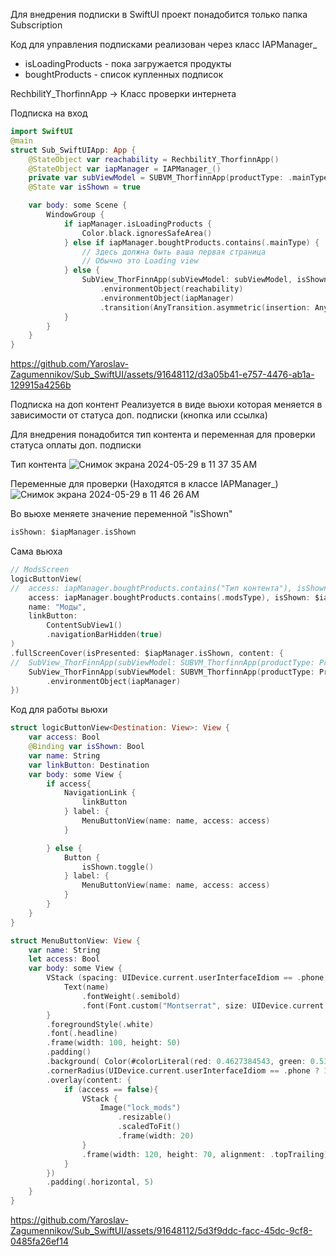 Для внедрения подписки в SwiftUI проект понадобится только папка Subscription

Код для управления подписками реализован через класс IAPManager_

- isLoadingProducts - пока загружается продукты
- boughtProducts - список купленных подписок

RechbilitY_ThorfinnApp -> Класс проверки интернета

Подписка на вход
```swift
import SwiftUI
@main
struct Sub_SwiftUIApp: App {
    @StateObject var reachability = RechbilitY_ThorfinnApp()
    @StateObject var iapManager = IAPManager_()
    private var subViewModel = SUBVM_ThorfinnApp(productType: .mainType)
    @State var isShown = true

    var body: some Scene {
        WindowGroup {
            if iapManager.isLoadingProducts {
                Color.black.ignoresSafeArea()
            } else if iapManager.boughtProducts.contains(.mainType) {
                // Здесь должна быть ваша первая страница
                // Обычно это Loading view
            } else {
                SubView_ThorFinnApp(subViewModel: subViewModel, isShown: $isShown)
                    .environmentObject(reachability)
                    .environmentObject(iapManager)
                    .transition(AnyTransition.asymmetric(insertion: AnyTransition.identity, removal: AnyTransition.move(edge: Edge.top)))
            }
        }
    }
}
```

https://github.com/Yaroslav-Zagumennikov/Sub_SwiftUI/assets/91648112/d3a05b41-e757-4476-ab1a-129915a4256b

Подписка на доп контент
Реализуется в виде вьюхи которая меняется в зависимости от статуса доп. подписки (кнопка или ссылка)

Для внедрения понадобится тип контента и переменная для проверки статуса оплаты доп. подписки

Тип контента
![Снимок экрана 2024-05-29 в 11 37 35 AM](https://github.com/Yaroslav-Zagumennikov/Sub_SwiftUI/assets/91648112/c749185e-a948-436b-9cae-3bc9486d128d)

Переменные для проверки (Находятся в классе IAPManager_)
![Снимок экрана 2024-05-29 в 11 46 26 AM](https://github.com/Yaroslav-Zagumennikov/Sub_SwiftUI/assets/91648112/260cd20e-9879-4191-8dad-9be4dcbf412d)

Во вьюхе меняете значение переменной "isShown"
```swift
isShown: $iapManager.isShown
```
Сама вьюха
```swift
// ModsScreen
logicButtonView(
//  access: iapManager.boughtProducts.contains("Тип контента"), isShown: $iapManager."Переменная для проверки"
    access: iapManager.boughtProducts.contains(.modsType), isShown: $iapManager.isShown,
    name: "Моды",
    linkButton:
        ContentSubView1()
        .navigationBarHidden(true)
)
.fullScreenCover(isPresented: $iapManager.isShown, content: {
//  SubView_ThorFinnApp(subViewModel: SUBVM_ThorfinnApp(productType: PrductTpe_ThorfinnApp."Тип контента"), isShown: $iapManager."Переменная для проверки")
    SubView_ThorFinnApp(subViewModel: SUBVM_ThorfinnApp(productType: PrductTpe_ThorfinnApp.modsType), isShown: $iapManager.isShown)
        .environmentObject(iapManager)
})
```

Код для работы вьюхи
```swift
struct logicButtonView<Destination: View>: View {
    var access: Bool
    @Binding var isShown: Bool
    var name: String
    var linkButton: Destination
    var body: some View {
        if access{
            NavigationLink {
                linkButton
            } label: {
                MenuButtonView(name: name, access: access)
            }

        } else {
            Button {
                isShown.toggle()
            } label: {
                MenuButtonView(name: name, access: access)
            }
        }
    }
}

struct MenuButtonView: View {
    var name: String
    let access: Bool
    var body: some View {
        VStack (spacing: UIDevice.current.userInterfaceIdiom == .phone ? 12 : 20){
            Text(name)
                .fontWeight(.semibold)
                .font(Font.custom("Montserrat", size: UIDevice.current.userInterfaceIdiom == .phone ? 20 : 32 ))
        }
        .foregroundStyle(.white)
        .font(.headline)
        .frame(width: 100, height: 50)
        .padding()
        .background( Color(#colorLiteral(red: 0.4627384543, green: 0.5104349256, blue: 0.457896769, alpha: 1)))
        .cornerRadius(UIDevice.current.userInterfaceIdiom == .phone ? 15 : 30)
        .overlay(content: {
            if (access == false){
                VStack {
                    Image("lock_mods")
                        .resizable()
                        .scaledToFit()
                        .frame(width: 20)
                }
                .frame(width: 120, height: 70, alignment: .topTrailing)
            }
        })
        .padding(.horizontal, 5)
    }
}
```

https://github.com/Yaroslav-Zagumennikov/Sub_SwiftUI/assets/91648112/5d3f9ddc-facc-45dc-9cf8-0485fa26ef14





